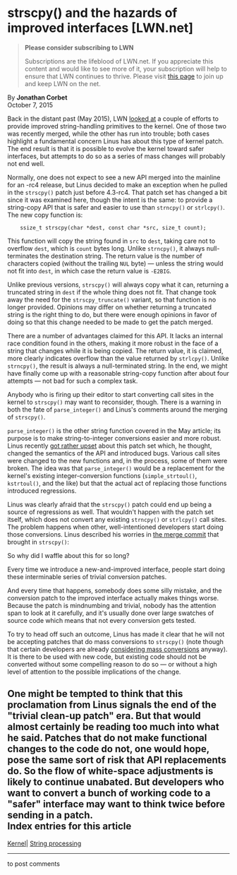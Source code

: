 # strscpy() and the hazards of improved interfaces [LWN.net]

> **Please consider subscribing to LWN**
> 
> Subscriptions are the lifeblood of LWN.net. If you appreciate this content and would like to see more of it, your subscription will help to ensure that LWN continues to thrive. Please visit [this page](/Promo/nst-nag1/subscribe) to join up and keep LWN on the net. 

By **Jonathan Corbet**  
October 7, 2015 

Back in the distant past (May 2015), LWN [looked at](/Articles/643376/) a couple of efforts to provide improved string-handling primitives to the kernel. One of those two was recently merged, while the other has run into trouble; both cases highlight a fundamental concern Linus has about this type of kernel patch. The end result is that it is possible to evolve the kernel toward safer interfaces, but attempts to do so as a series of mass changes will probably not end well. 

Normally, one does not expect to see a new API merged into the mainline for an -rc4 release, but Linus decided to make an exception when he pulled in the `strscpy()` patch just before 4.3-rc4. That patch set has changed a bit since it was examined here, though the intent is the same: to provide a string-copy API that is safer and easier to use than `strncpy()` or `strlcpy()`. The new copy function is: 
    
    
        ssize_t strscpy(char *dest, const char *src, size_t count);
    

This function will copy the string found in `src` to `dest`, taking care not to overflow `dest`, which is `count` bytes long. Unlike `strncpy()`, it always null-terminates the destination string. The return value is the number of characters copied (without the trailing `NUL` byte) — unless the string would not fit into `dest`, in which case the return value is `-E2BIG`. 

Unlike previous versions, `strscpy()` will always copy what it can, returning a truncated string in `dest` if the whole thing does not fit. That change took away the need for the `strscpy_truncate()` variant, so that function is no longer provided. Opinions may differ on whether returning a truncated string is the right thing to do, but there were enough opinions in favor of doing so that this change needed to be made to get the patch merged. 

There are a number of advantages claimed for this API. It lacks an internal race condition found in the others, making it more robust in the face of a string that changes while it is being copied. The return value, it is claimed, more clearly indicates overflow than the value returned by `strlcpy()`. Unlike `strncpy()`, the result is always a null-terminated string. In the end, we might have finally come up with a reasonable string-copy function after about four attempts — not bad for such a complex task. 

Anybody who is firing up their editor to start converting call sites in the kernel to `strscpy()` may want to reconsider, though. There is a warning in both the fate of `parse_integer()` and Linus's comments around the merging of `strscpy()`. 

`parse_integer()` is the other string function covered in the May article; its purpose is to make string-to-integer conversions easier and more robust. Linus recently [got rather upset](/Articles/659215/) about this patch set which, he thought, changed the semantics of the API and introduced bugs. Various call sites were changed to the new functions and, in the process, some of them were broken. The idea was that `parse_integer()` would be a replacement for the kernel's existing integer-conversion functions (`simple_strtoul()`, `kstrtoul()`, and the like) but that the actual act of replacing those functions introduced regressions. 

Linus was clearly afraid that the `strscpy()` patch could end up being a source of regressions as well. That wouldn't happen with the patch set itself, which does not convert any existing `strncpy()` or `strlcpy()` call sites. The problem happens when other, well-intentioned developers start doing those conversions. Linus described his worries in [the merge commit](http://git.kernel.org/linus/30c44659f4a3e7e1f9f47e895591b4b40bf62671) that brought in `strscpy()`: 

So why did I waffle about this for so long? 

Every time we introduce a new-and-improved interface, people start doing these interminable series of trivial conversion patches. 

And every time that happens, somebody does some silly mistake, and the conversion patch to the improved interface actually makes things worse. Because the patch is mindnumbing and trivial, nobody has the attention span to look at it carefully, and it's usually done over large swatches of source code which means that not every conversion gets tested. 

To try to head off such an outcome, Linus has made it clear that he will not be accepting patches that do mass conversions to `strscpy()` (note though that certain developers are already [considering mass conversions](/Articles/659474/) anyway). It is there to be used with new code, but existing code should not be converted without some compelling reason to do so — or without a high level of attention to the possible implications of the change. 

One might be tempted to think that this proclamation from Linus signals the end of the "trivial clean-up patch" era. But that would almost certainly be reading too much into what he said. Patches that do not make functional changes to the code do not, one would hope, pose the same sort of risk that API replacements do. So the flow of white-space adjustments is likely to continue unabated. But developers who want to convert a bunch of working code to a "safer" interface may want to think twice before sending in a patch.  
Index entries for this article  
---  
[Kernel](/Kernel/Index)| [String processing](/Kernel/Index#String_processing)  
  


* * *

to post comments 

